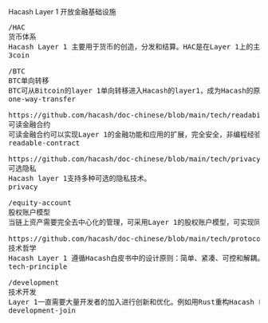 Hacash Layer 1 
开放金融基础设施



<pre class="nav">
/HAC
货币体系
Hacash Layer 1 主要用于货币的创造，分发和结算。HAC是在Layer 1上的主要货币。
3coin

/BTC
BTC单向转移
BTC可从Bitcoin的layer 1单向转移进入Hacash的layer1，成为Hacash的原生货币。
one-way-transfer

https://github.com/hacash/doc-chinese/blob/main/tech/readability_contract_introduction.md
可读金融合约
可读金融合约可以实现Layer 1的金融功能和应用的扩展，完全安全，非编程经验的人也可完全理解。
readable-contract

https://github.com/hacash/doc-chinese/blob/main/tech/privacy_technology_explanation.md
可选隐私
Hacash layer 1支持多种可选的隐私技术。
privacy

/equity-account
股权账户模型
当链上资产需要完全去中心化的管理，可采用Layer 1的股权账户模型，可实现同股不同权等功能。

https://github.com/hacash/doc-chinese/blob/main/tech/protocol_architecture_design_principles.md
技术哲学
Hacash Layer 1 遵循Hacash白皮书中的设计原则：简单、紧凑、可控和解耦。
tech-principle

/development
技术开发
Layer 1一直需要大量开发者的加入进行创新和优化。例如用Rust重构Hacash Layer 1等。
development-join
</pre>
